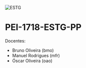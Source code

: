 ![ESTG](https://www.estg.ipp.pt/logo-ipp.png)

# PEI-1718-ESTG-PP

Docentes: 
* Bruno Oliveira (bmo)
* Manuel Rodrigues (mfr)
* Óscar Oliveira (oao)
